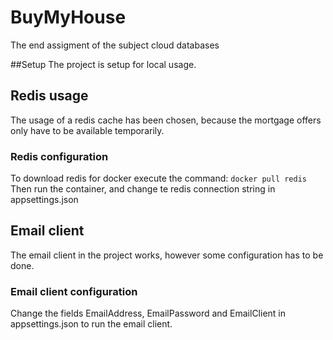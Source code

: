 # BuyMyHouse
The end assigment of the subject cloud databases

##Setup
The project is setup for local usage.

## Redis usage
The usage of a redis cache has been chosen, because the mortgage offers only have to be available temporarily.

### Redis configuration
To download redis for docker execute the command: `docker pull redis`
Then run the container, and change te redis connection string in appsettings.json

## Email client
The email client in the project works, however some configuration has to be done.

### Email client configuration
Change the fields EmailAddress, EmailPassword and EmailClient in appsettings.json to run the email client.
